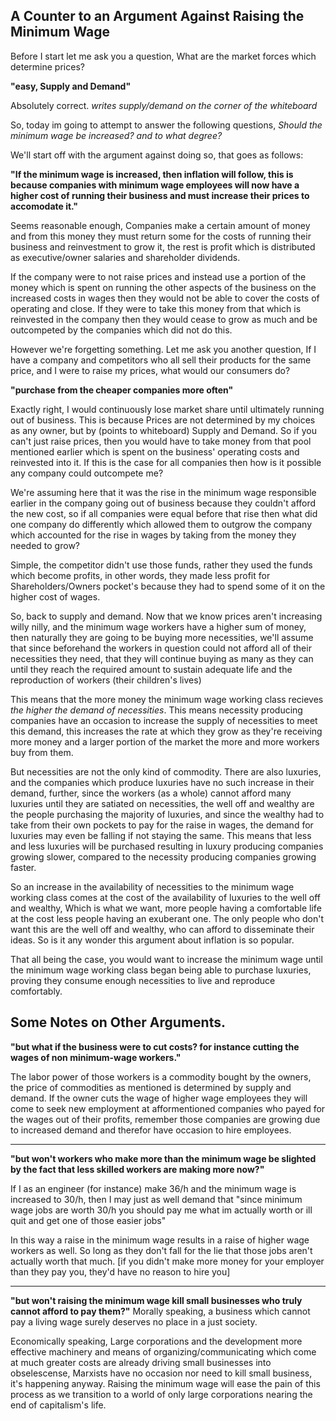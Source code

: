 ## A Counter to an Argument Against Raising the Minimum Wage
Before I start let me ask you a question, What are the market forces which determine prices?

**"easy, Supply and Demand"**

Absolutely correct. *writes supply/demand on the corner of the whiteboard*

So, today im going to attempt to answer the following questions, *Should the minimum wage be increased? and to what degree?*

We'll start off with the argument against doing so, that goes as follows:

**"If the minimum wage is increased, then inflation will follow, this is because companies with minimum wage employees will now have a higher cost of running their business and must increase their prices to accomodate it."**

Seems reasonable enough, Companies make a certain amount of money and from this money they must return some for the costs of running their business and reinvestment to grow it, the rest is profit which is distributed as executive/owner salaries and shareholder dividends.

If the company were to not raise prices and instead use a portion of the money which is spent on running the other aspects of the business on the increased costs in wages then they would not be able to cover the costs of operating and close. If they were to take this money from that which is reinvested in the company then they would cease to grow as much and be outcompeted by the companies which did not do this.

However we're forgetting something. Let me ask you another question, If I have a company and competitors who all sell their products for the same price, and I were to raise my prices, what would our consumers do?

**"purchase from the cheaper companies more often"**

Exactly right, I would continuously lose market share until ultimately running out of business. This is because Prices are not determined by my choices as any owner, but by (points to whiteboard) Supply and Demand.
So if you can't just raise prices, then you would have to take money from that pool mentioned earlier which is spent on the business' operating costs and reinvested into it. If this is the case for all companies then how is it possible any company could outcompete me?

We're assuming here that it was the rise in the minimum wage responsible earlier in the company going out of business because they couldn't afford the new cost, so if all companies were equal before that rise then what did one company do differently which allowed them to outgrow the company which accounted for the rise in wages by taking from the money they needed to grow?

Simple, the competitor didn't use those funds, rather they used the funds which become profits, in other words, they made less profit for Shareholders/Owners pocket's because they had to spend some of it on the higher cost of wages.

So, back to supply and demand. Now that we know prices aren't increasing willy nilly, and the minimum wage workers have a higher sum of money, then naturally they are going to be buying more necessities, we'll assume that since beforehand the workers in question could not afford all of their necessities they need, that they will continue buying as many as they can until they reach the required amount to sustain adequate life and the reproduction of workers (their children's lives)

This means that the more money the minimum wage working class recieves *the higher the demand of necessities*. This means necessity producing companies have an occasion to increase the supply of necessities to meet this demand, this increases the rate at which they grow as they're receiving more money and a larger portion of the market the more and more workers buy from them.

But necessities are not the only kind of commodity. There are also luxuries, and the companies which produce luxuries have no such increase in their demand, further, since the workers (as a whole) cannot afford many luxuries until they are satiated on necessities, the well off and wealthy are the people purchasing the majority of luxuries, and since the wealthy had to take from their own pockets to pay for the raise in wages, the demand for luxuries may even be falling if not staying the same. This means that less and less luxuries will be purchased resulting in luxury producing companies growing slower, compared to the necessity producing companies growing faster.

So an increase in the availability of necessities to the minimum wage working class comes at the cost of the availability of luxuries to the well off and wealthy, Which is what we want, more people having a comfortable life at the cost less people having an exuberant one. The only people who don't want this are the well off and wealthy, who can afford to disseminate their ideas. So is it any wonder this argument about inflation is so popular.

That all being the case, you would want to increase the minimum wage until the minimum wage working class began being able to purchase luxuries, proving they consume enough necessities to live and reproduce comfortably.

## Some Notes on Other Arguments.

**"but what if the business were to cut costs? for instance cutting the wages of non minimum-wage workers."**

The labor power of those workers is a commodity bought by the owners, the price of commodities as mentioned is determined by supply and demand. If the owner cuts the wage of higher wage employees they will come to seek new employment at afformentioned companies who payed for the wages out of their profits, remember those companies are growing due to increased demand and therefor have occasion to hire employees.

---

**"but won't workers who make more than the minimum wage be slighted by the fact that less skilled workers are making more now?"**

If I as an engineer (for instance) make 36/h and the minimum wage is increased to 30/h, then I may just as well demand that "since minimum wage jobs are worth 30/h you should pay me what im actually worth or ill quit and get one of those easier jobs"

In this way a raise in the minimum wage results in a raise of higher wage workers as well. So long as they don't fall for the lie that those jobs aren't actually worth that much. [if you didn't make more money for your employer than they pay you, they'd have no reason to hire you]

---

**"but won't raising the minimum wage kill small businesses who truly cannot afford to pay them?"**
Morally speaking, a business which cannot pay a living wage surely deserves no place in a just society.

Economically speaking, Large corporations and the development more effective machinery and means of organizing/communicating which come at much greater costs are already driving small businesses into obselescense, Marxists have no occasion nor need to kill small business, it's happening anyway. Raising the minimum wage will ease the pain of this process as we transition to a world of only large corporations nearing the end of capitalism's life.
